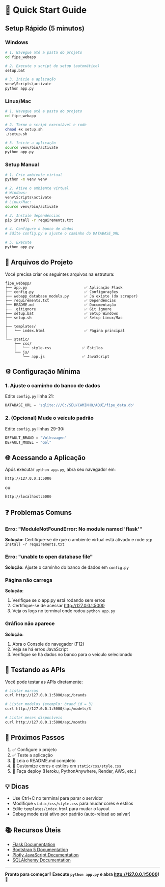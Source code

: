# 🚀 Quick Start Guide

## Setup Rápido (5 minutos)

### Windows

```bash
# 1. Navegue até a pasta do projeto
cd fipe_webapp

# 2. Execute o script de setup (automático)
setup.bat

# 3. Inicie a aplicação
venv\Scripts\activate
python app.py
```

### Linux/Mac

```bash
# 1. Navegue até a pasta do projeto
cd fipe_webapp

# 2. Torne o script executável e rode
chmod +x setup.sh
./setup.sh

# 3. Inicie a aplicação
source venv/bin/activate
python app.py
```

### Setup Manual

```bash
# 1. Crie ambiente virtual
python -m venv venv

# 2. Ative o ambiente virtual
# Windows:
venv\Scripts\activate
# Linux/Mac:
source venv/bin/activate

# 3. Instale dependências
pip install -r requirements.txt

# 4. Configure o banco de dados
# Edite config.py e ajuste o caminho do DATABASE_URL

# 5. Execute
python app.py
```

## 📂 Arquivos do Projeto

Você precisa criar os seguintes arquivos na estrutura:

```
fipe_webapp/
├── app.py                          ✅ Aplicação Flask
├── config.py                       ✅ Configurações
├── webapp_database_models.py       ✅ Já existe (do scraper)
├── requirements.txt                ✅ Dependências
├── README.md                       ✅ Documentação
├── .gitignore                      ✅ Git ignore
├── setup.bat                       ✅ Setup Windows
├── setup.sh                        ✅ Setup Linux/Mac
│
├── templates/
│   └── index.html                  ✅ Página principal
│
└── static/
    ├── css/
    │   └── style.css              ✅ Estilos
    └── js/
        └── app.js                 ✅ JavaScript
```

## ⚙️ Configuração Mínima

### 1. Ajuste o caminho do banco de dados

Edite `config.py` linha 21:

```python
DATABASE_URL = 'sqlite:///C:/SEU/CAMINHO/AQUI/fipe_data.db'
```

### 2. (Opcional) Mude o veículo padrão

Edite `config.py` linhas 29-30:

```python
DEFAULT_BRAND = "Volkswagen"
DEFAULT_MODEL = "Gol"
```

## 🌐 Acessando a Aplicação

Após executar `python app.py`, abra seu navegador em:

```
http://127.0.0.1:5000
```

ou

```
http://localhost:5000
```

## ❓ Problemas Comuns

### Erro: "ModuleNotFoundError: No module named 'flask'"
**Solução:** Certifique-se de que o ambiente virtual está ativado e rode `pip install -r requirements.txt`

### Erro: "unable to open database file"
**Solução:** Ajuste o caminho do banco de dados em `config.py`

### Página não carrega
**Solução:** 
1. Verifique se o app.py está rodando sem erros
2. Certifique-se de acessar http://127.0.0.1:5000
3. Veja os logs no terminal onde rodou `python app.py`

### Gráfico não aparece
**Solução:**
1. Abra o Console do navegador (F12)
2. Veja se há erros JavaScript
3. Verifique se há dados no banco para o veículo selecionado

## 📱 Testando as APIs

Você pode testar as APIs diretamente:

```bash
# Listar marcas
curl http://127.0.0.1:5000/api/brands

# Listar modelos (exemplo: brand_id = 3)
curl http://127.0.0.1:5000/api/models/3

# Listar meses disponíveis
curl http://127.0.0.1:5000/api/months
```

## 🎯 Próximos Passos

1. ✅ Configure o projeto
2. ✅ Teste a aplicação
3. 📖 Leia o README.md completo
4. 🔧 Customize cores e estilos em `static/css/style.css`
5. 🚀 Faça deploy (Heroku, PythonAnywhere, Render, AWS, etc.)

## 💡 Dicas

- Use Ctrl+C no terminal para parar o servidor
- Modifique `static/css/style.css` para mudar cores e estilos
- Edite `templates/index.html` para mudar o layout
- Debug mode está ativo por padrão (auto-reload ao salvar)

## 📚 Recursos Úteis

- [Flask Documentation](https://flask.palletsprojects.com/)
- [Bootstrap 5 Documentation](https://getbootstrap.com/docs/5.3/)
- [Plotly JavaScript Documentation](https://plotly.com/javascript/)
- [SQLAlchemy Documentation](https://docs.sqlalchemy.org/)

---

**Pronto para começar? Execute `python app.py` e abra http://127.0.0.1:5000!** 🎉
